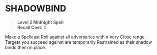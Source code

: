﻿# SHADOWBIND

> **Level 2 Midnight Spell**  
> **Recall Cost:** 0

Make a Spellcast Roll against all adversaries within Very Close range. Targets you succeed against are temporarily Restrained as their shadow binds them in place.
